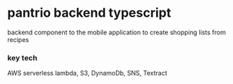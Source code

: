 # pantrio backend typescript

backend component to the mobile application to create shopping lists from recipes

### key tech

AWS serverless lambda, S3, DynamoDb, SNS, Textract
